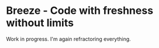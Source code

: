 # Breeze - Code with freshness without limits

Work in progress. I'm again refractoring everything.
